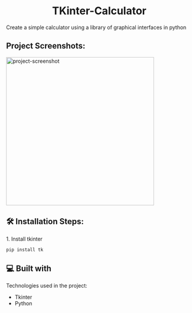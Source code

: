 
<h1 align="center" id="title">TKinter-Calculator</h1>

<p id="description">Create a simple calculator using a library of graphical interfaces in python</p>

<h2>Project Screenshots:</h2>


<img src="https://drive.google.com/uc?export=download&id=1Edv5ZaFFNyje9SW0uQSRIks6snelpAbR" alt="project-screenshot" width="400" height="400">


<h2>🛠️ Installation Steps:</h2>

<p>1. Install tkinter</p>

```
pip install tk
```

<h2>💻 Built with</h2>

Technologies used in the project:

* Tkinter
* Python
